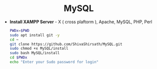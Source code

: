 <h1 align=center>MySQL</h1>

+ **Install XAMPP Server** - X ( cross plaftorm ), Apache, MySQL, PHP, Perl
  ```bash
  PWDx=$PWD
  sudo apt install git -y
  cd ~
  git clone https://github.com/ShivaShirsath/MySQL.git
  sudo chmod +x MySQL/install 
  sudo bash MySQL/install
  cd $PWDx
  echo "Enter your Sudo password for login"
  ```


